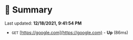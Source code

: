 # 📖 Summary
Last updated: **12/18/2021, 9:41:54 PM**

- `GET` [https://google.com](https://google.com) - **Up** (86ms)
